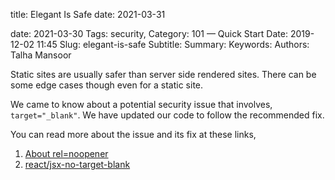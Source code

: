 title: Elegant Is Safe
date: 2021-03-31

date: 2021-03-30
Tags: security,
Category: 101 — Quick Start
Date: 2019-12-02 11:45
Slug: elegant-is-safe
Subtitle:
Summary:
Keywords:
Authors: Talha Mansoor

Static sites are usually safer than server side rendered sites. There can be some edge cases though even for a static site.

We came to know about a potential security issue that involves, `target="_blank"`. We have updated our code to follow the recommended fix.

You can read more about the issue and its fix at these links,

1. [About rel=noopener](https://mathiasbynens.github.io/rel-noopener/) <!-- yaspeller ignore -->
1. [react/jsx-no-target-blank](https://github.com/yannickcr/eslint-plugin-react/blob/master/docs/rules/jsx-no-target-blank.md)
